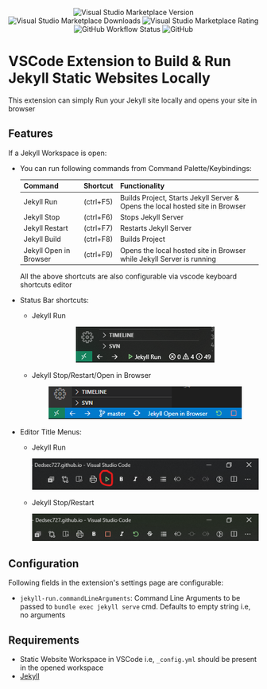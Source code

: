 <p align="center">
    <img alt="Visual Studio Marketplace Version" src="https://img.shields.io/visual-studio-marketplace/v/Dedsec727.jekyll-run?style=for-the-badge">
    <img alt="Visual Studio Marketplace Downloads" src="https://img.shields.io/visual-studio-marketplace/d/Dedsec727.jekyll-run?style=for-the-badge">
    <img alt="Visual Studio Marketplace Rating" src="https://img.shields.io/visual-studio-marketplace/r/Dedsec727.jekyll-run?style=for-the-badge">
    <img alt="GitHub Workflow Status" src="https://img.shields.io/github/workflow/status/Kanna727/jekyll-run/CI Publish?style=for-the-badge">
    <img alt="GitHub" src="https://img.shields.io/github/license/Kanna727/jekyll-run?style=for-the-badge">
</p>

# VSCode Extension to Build & Run Jekyll Static Websites Locally

This extension can simply Run your Jekyll site locally and opens your site in browser

## Features

If a Jekyll Workspace is open:

* You can run following commands from Command Palette/Keybindings:

  | Command | Shortcut | Functionality
  | --- | --- | --- |
  | Jekyll Run | (ctrl+F5) | Builds Project, Starts Jekyll Server & Opens the local hosted site in Browser
  | Jekyll Stop | (ctrl+F6) | Stops Jekyll Server
  | Jekyll Restart | (ctrl+F7) | Restarts Jekyll Server
  | Jekyll Build | (ctrl+F8) | Builds Project
  | Jekyll Open in Browser | (ctrl+F9) | Opens the local hosted site in Browser while Jekyll Server is running

  All the above shortcuts are also configurable via vscode keyboard shortcuts editor

* Status Bar shortcuts:

  * Jekyll Run

    <p align="center">
    <img  src="media/snaps/status-bar-run.png">
    </p>

  * Jekyll Stop/Restart/Open in Browser

    <p align="center">
    <img  src="media/snaps/status-bar-stop-restart.png">
    </p>

* Editor Title Menus:

  * Jekyll Run

    <p align="center">
    <img  src="media/snaps/editor-title-run.png">
    </p>

  * Jekyll Stop/Restart

    <p align="center">
    <img  src="media/snaps/editor-title-stop-restart.png">
    </p>

## Configuration

Following fields in the extension's settings page are configurable:

* `jekyll-run.commandLineArguments`: Command Line Arguments to be passed to `bundle exec jekyll serve` cmd. Defaults to empty string i.e, no arguments

## Requirements

* Static Website Workspace in VSCode i.e, `_config.yml` should be present in the opened workspace
* [Jekyll](https://jekyllrb.com/docs/installation/)
